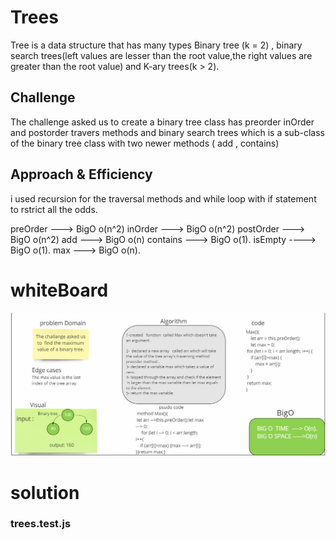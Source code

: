 # Trees
Tree is a data structure that has many types Binary tree (k = 2) , binary search trees(left values are lesser than the root value,the right values are greater than the root value) and K-ary trees(k > 2).

## Challenge
The challenge asked us to create a binary tree class has preorder inOrder and postorder travers  methods and binary search trees which is a sub-class of the binary tree class with two newer methods ( add , contains)
## Approach & Efficiency
i used recursion for the traversal methods and while loop with if statement to rstrict all the odds.

preOrder ---> BigO o(n^2)
inOrder ---> BigO o(n^2)
postOrder ---> BigO o(n^2)
add ---> BigO o(n)
contains ---> BigO o(1).
isEmpty ----> BigO o(1).
max ---> BigO o(n).

# whiteBoard 
![](./chal16img.png)

# solution 
### trees.test.js